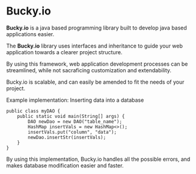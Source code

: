 <h1>Bucky.io</h1>

**Bucky.io** is a java based programming library built to develop java based applications easier.

The **Bucky.io** library uses interfaces and inheritance to guide your web application towards a clearer project structure.

By using this framework, web application development processes can be streamlined, while not sacraficing customization and extendability.

Bucky.io is scalable, and can easily be amended to fit the needs of your project.

Example implementation: Inserting data into a database

````
public class myDAO {
    public static void main(String[] args) {
        DAO newDao = new DAO("table_name");
        HashMap insertVals = new HashMap<>();
        insertVals.put("column", "data");
        newDao.insertStr(insertVals);
    }
}
````

By using this implementation, Bucky.io handles all the possible errors, and makes database modification easier and faster.